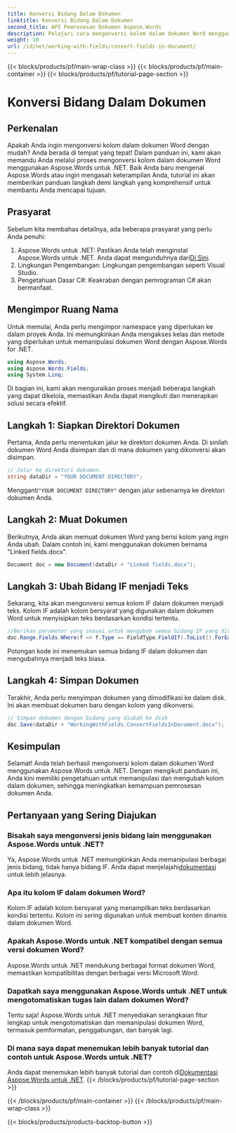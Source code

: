 ```yaml
---
title: Konversi Bidang Dalam Dokumen
linktitle: Konversi Bidang Dalam Dokumen
second_title: API Pemrosesan Dokumen Aspose.Words
description: Pelajari cara mengonversi kolom dalam dokumen Word menggunakan Aspose.Words untuk .NET dengan panduan ini. Ikuti tutorial kami untuk mengelola dan mengubah kolom dalam dokumen Anda secara efisien.
weight: 10
url: /id/net/working-with-fields/convert-fields-in-document/
---
```


{{< blocks/products/pf/main-wrap-class >}}
{{< blocks/products/pf/main-container >}}
{{< blocks/products/pf/tutorial-page-section >}}

# Konversi Bidang Dalam Dokumen

## Perkenalan

Apakah Anda ingin mengonversi kolom dalam dokumen Word dengan mudah? Anda berada di tempat yang tepat! Dalam panduan ini, kami akan memandu Anda melalui proses mengonversi kolom dalam dokumen Word menggunakan Aspose.Words untuk .NET. Baik Anda baru mengenal Aspose.Words atau ingin mengasah keterampilan Anda, tutorial ini akan memberikan panduan langkah demi langkah yang komprehensif untuk membantu Anda mencapai tujuan.

## Prasyarat

Sebelum kita membahas detailnya, ada beberapa prasyarat yang perlu Anda penuhi:

1.  Aspose.Words untuk .NET: Pastikan Anda telah menginstal Aspose.Words untuk .NET. Anda dapat mengunduhnya dari[Di Sini](https://releases.aspose.com/words/net/).
2. Lingkungan Pengembangan: Lingkungan pengembangan seperti Visual Studio.
3. Pengetahuan Dasar C#: Keakraban dengan pemrograman C# akan bermanfaat.

## Mengimpor Ruang Nama

Untuk memulai, Anda perlu mengimpor namespace yang diperlukan ke dalam proyek Anda. Ini memungkinkan Anda mengakses kelas dan metode yang diperlukan untuk memanipulasi dokumen Word dengan Aspose.Words for .NET.

```csharp
using Aspose.Words;
using Aspose.Words.Fields;
using System.Linq;
```

Di bagian ini, kami akan menguraikan proses menjadi beberapa langkah yang dapat dikelola, memastikan Anda dapat mengikuti dan menerapkan solusi secara efektif.

## Langkah 1: Siapkan Direktori Dokumen

Pertama, Anda perlu menentukan jalur ke direktori dokumen Anda. Di sinilah dokumen Word Anda disimpan dan di mana dokumen yang dikonversi akan disimpan.

```csharp
// Jalur ke direktori dokumen.
string dataDir = "YOUR DOCUMENT DIRECTORY";
```

 Mengganti`"YOUR DOCUMENT DIRECTORY"` dengan jalur sebenarnya ke direktori dokumen Anda.

## Langkah 2: Muat Dokumen

Berikutnya, Anda akan memuat dokumen Word yang berisi kolom yang ingin Anda ubah. Dalam contoh ini, kami menggunakan dokumen bernama "Linked fields.docx".

```csharp
Document doc = new Document(dataDir + "Linked fields.docx");
```

## Langkah 3: Ubah Bidang IF menjadi Teks

Sekarang, kita akan mengonversi semua kolom IF dalam dokumen menjadi teks. Kolom IF adalah kolom bersyarat yang digunakan dalam dokumen Word untuk menyisipkan teks berdasarkan kondisi tertentu.

```csharp
//Berikan parameter yang sesuai untuk mengubah semua bidang IF yang ditemukan dalam dokumen (termasuk header dan footer) menjadi teks.
doc.Range.Fields.Where(f => f.Type == FieldType.FieldIf).ToList().ForEach(f => f.Unlink());
```

Potongan kode ini menemukan semua bidang IF dalam dokumen dan mengubahnya menjadi teks biasa.

## Langkah 4: Simpan Dokumen

Terakhir, Anda perlu menyimpan dokumen yang dimodifikasi ke dalam disk. Ini akan membuat dokumen baru dengan kolom yang dikonversi.

```csharp
// Simpan dokumen dengan bidang yang diubah ke disk
doc.Save(dataDir + "WorkingWithFields.ConvertFieldsInDocument.docx");
```

## Kesimpulan

Selamat! Anda telah berhasil mengonversi kolom dalam dokumen Word menggunakan Aspose.Words untuk .NET. Dengan mengikuti panduan ini, Anda kini memiliki pengetahuan untuk memanipulasi dan mengubah kolom dalam dokumen, sehingga meningkatkan kemampuan pemrosesan dokumen Anda.

## Pertanyaan yang Sering Diajukan

### Bisakah saya mengonversi jenis bidang lain menggunakan Aspose.Words untuk .NET?
 Ya, Aspose.Words untuk .NET memungkinkan Anda memanipulasi berbagai jenis bidang, tidak hanya bidang IF. Anda dapat menjelajahi[dokumentasi](https://reference.aspose.com/words/net/) untuk lebih jelasnya.

### Apa itu kolom IF dalam dokumen Word?
Kolom IF adalah kolom bersyarat yang menampilkan teks berdasarkan kondisi tertentu. Kolom ini sering digunakan untuk membuat konten dinamis dalam dokumen Word.

### Apakah Aspose.Words untuk .NET kompatibel dengan semua versi dokumen Word?
Aspose.Words untuk .NET mendukung berbagai format dokumen Word, memastikan kompatibilitas dengan berbagai versi Microsoft Word.

### Dapatkah saya menggunakan Aspose.Words untuk .NET untuk mengotomatiskan tugas lain dalam dokumen Word?
Tentu saja! Aspose.Words untuk .NET menyediakan serangkaian fitur lengkap untuk mengotomatiskan dan memanipulasi dokumen Word, termasuk pemformatan, penggabungan, dan banyak lagi.

### Di mana saya dapat menemukan lebih banyak tutorial dan contoh untuk Aspose.Words untuk .NET?
 Anda dapat menemukan lebih banyak tutorial dan contoh di[Dokumentasi Aspose.Words untuk .NET](https://reference.aspose.com/words/net/).
{{< /blocks/products/pf/tutorial-page-section >}}

{{< /blocks/products/pf/main-container >}}
{{< /blocks/products/pf/main-wrap-class >}}

{{< blocks/products/products-backtop-button >}}
